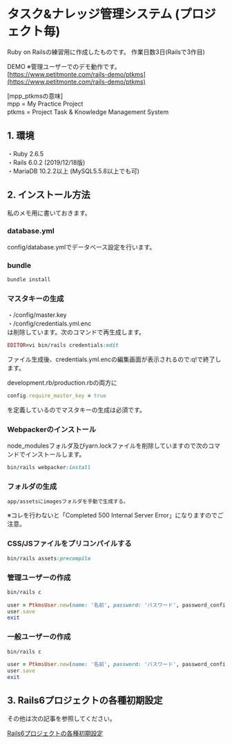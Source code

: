 # タスク&ナレッジ管理システム (プロジェクト毎)
Ruby on Railsの練習用に作成したものです。 作業日数3日(Railsで3作目)

DEMO ※管理ユーザーでのデモ動作です。     
[https://www.petitmonte.com/rails-demo/ptkms](https://www.petitmonte.com/rails-demo/ptkms)  
      
[mpp_ptkmsの意味]  
mpp = My Practice Project  
ptkms = Project Task & Knowledge Management System 　
   
## 1. 環境
・Ruby 2.6.5  
・Rails 6.0.2 (2019/12/18版)  
・MariaDB 10.2.2以上 (MySQL5.5.8以上でも可)  
 
 
## 2. インストール方法
私のメモ用に書いておきます。  
  
### database.yml  
config/database.ymlでデータベース設定を行います。  
  
### bundle  
```rb
bundle install 
```

### マスタキーの生成 
・/config/master.key  
・/config/credentials.yml.enc  
は削除しています。次のコマンドで再生成します。  
```rb
EDITOR=vi bin/rails credentials:edit   
```  
ファイル生成後、credentials.yml.encの編集画面が表示されるので:q!で終了します。

development.rb/production.rbの両方に  
```rb
config.require_master_key = true  
``` 
を定義しているのでマスタキーの生成は必須です。   
  
### Webpackerのインストール  
node_modulesフォルダ及びyarn.lockファイルを削除していますので次のコマンドでインストールします。  
```rb  
bin/rails webpacker:install  
```
### フォルダの生成
```rb  
app/assetsにimagesフォルダを手動で生成する。 
```
※コレを行わないと「Completed 500 Internal Server Error」になりますのでご注意。  
  
### CSS/JSファイルをプリコンパイルする
```rb  
bin/rails assets:precompile  
```  

### 管理ユーザーの作成
```rb  
bin/rails c  
  
user = PtkmsUser.new(name: '名前', password: 'パスワード', password_confirmation:'パスワード', admin: true)  
user.save  
exit 
```  

### 一般ユーザーの作成
```rb  
bin/rails c  
  
user = PtkmsUser.new(name: '名前', password: 'パスワード', password_confirmation:'パスワード', admin: false)  
user.save  
exit 
```  
  
## 3. Rails6プロジェクトの各種初期設定
その他は次の記事を参照してください。  
  
[Rails6プロジェクトの各種初期設定](https://www.petitmonte.com/ruby/rails6_project.html)  
